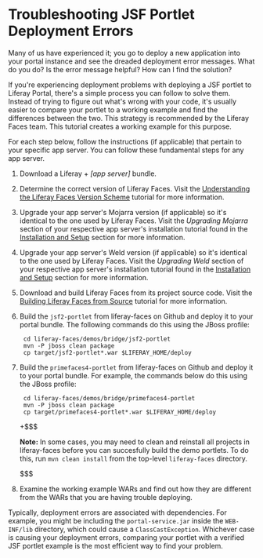 # Troubleshooting JSF Portlet Deployment Errors [](id=troubleshooting-jsf-portlet-deployment-errors)

Many of us have experienced it; you go to deploy a new application into your
portal instance and see the dreaded deployment error messages. What do you do?
Is the error message helpful? How can I find the solution?

If you're experiencing deployment problems with deploying a JSF portlet to
Liferay Portal, there's a simple process you can follow to solve them. Instead 
of trying to figure out what's wrong with your code, it's usually easier to 
compare your portlet to a working example and find the differences between the 
two. This strategy is recommended by the Liferay Faces team. This tutorial 
creates a working example for this purpose. 

For each step below, follow the instructions (if applicable) that pertain to
your specific app server. You can follow these fundamental steps for any app
server.

1. Download a Liferay + *[app server]* bundle.

2. Determine the correct version of Liferay Faces. Visit the
   [Understanding the Liferay Faces Version Scheme](/develop/tutorials/-/knowledge_base/6-2/understanding-the-liferay-faces-version-scheme)
   tutorial for more information.

3. Upgrade your app server's Mojarra version (if applicable) so it's identical
   to the one used by Liferay Faces. Visit the *Upgrading Mojarra* section of
   your respective app server's installation tutorial found in the
   [Installation and Setup](/discover/deployment/-/knowledge_base/6-2/installation-and-setup)
   section for more information.

4. Upgrade your app server's Weld version (if applicable) so it's identical
   to the one used by Liferay Faces. Visit the *Upgrading Weld* section of
   your respective app server's installation tutorial found in the
   [Installation and Setup](/discover/deployment/-/knowledge_base/6-2/installation-and-setup)
   section for more information.

5. Download and build Liferay Faces from its project source code. Visit the
   [Building Liferay Faces from Source](/develop/tutorials/-/knowledge_base/6-2/building-liferay-faces-from-source)
   tutorial for more information.

6. Build the `jsf2-portlet` from liferay-faces on Github and deploy it to your
   portal bundle. The following commands do this using the JBoss profile:

        cd liferay-faces/demos/bridge/jsf2-portlet
        mvn -P jboss clean package
        cp target/jsf2-portlet*.war $LIFERAY_HOME/deploy

7. Build the `primefaces4-portlet` from liferay-faces on Github and deploy it to
   your portal bundle. For example, the commands below do this using the JBoss
   profile:

        cd liferay-faces/demos/bridge/primefaces4-portlet
        mvn -P jboss clean package
        cp target/primefaces4-portlet*.war $LIFERAY_HOME/deploy

    +$$$

    **Note:** In some cases, you may need to clean and reinstall all projects in
    liferay-faces before you can succesfully build the demo portlets. To do
    this, run `mvn clean install` from the top-level `liferay-faces` directory.

    $$$

8. Examine the working example WARs and find out how they are different from the
   WARs that you are having trouble deploying.

Typically, deployment errors are associated with dependencies. For example, you
might be including the `portal-service.jar` inside the `WEB-INF/lib` directory,
which could cause a `ClassCastException`. Whichever case is causing your
deployment errors, comparing your portlet with a verified JSF portlet example is
the most efficient way to find your problem.
